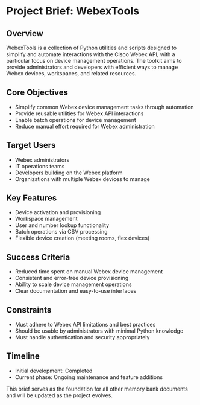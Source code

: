 # Project Brief: WebexTools

## Overview
WebexTools is a collection of Python utilities and scripts designed to simplify and automate interactions with the Cisco Webex API, with a particular focus on device management operations. The toolkit aims to provide administrators and developers with efficient ways to manage Webex devices, workspaces, and related resources.

## Core Objectives
- Simplify common Webex device management tasks through automation
- Provide reusable utilities for Webex API interactions
- Enable batch operations for device management
- Reduce manual effort required for Webex administration

## Target Users
- Webex administrators
- IT operations teams
- Developers building on the Webex platform
- Organizations with multiple Webex devices to manage

## Key Features
- Device activation and provisioning
- Workspace management
- User and number lookup functionality
- Batch operations via CSV processing
- Flexible device creation (meeting rooms, flex devices)

## Success Criteria
- Reduced time spent on manual Webex device management
- Consistent and error-free device provisioning
- Ability to scale device management operations
- Clear documentation and easy-to-use interfaces

## Constraints
- Must adhere to Webex API limitations and best practices
- Should be usable by administrators with minimal Python knowledge
- Must handle authentication and security appropriately

## Timeline
- Initial development: Completed
- Current phase: Ongoing maintenance and feature additions

This brief serves as the foundation for all other memory bank documents and will be updated as the project evolves.
